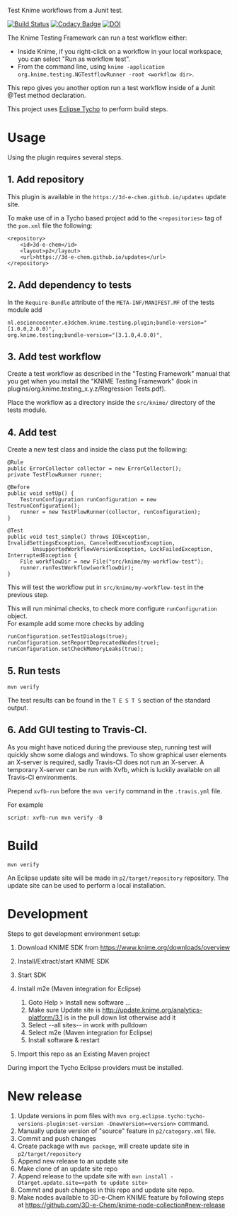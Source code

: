 Test Knime workflows from a Junit test.

[![Build Status](https://travis-ci.org/3D-e-Chem/knime-testflow.svg?branch=master)](https://travis-ci.org/3D-e-Chem/knime-testflow)
[![Codacy Badge](https://api.codacy.com/project/badge/Grade/ba09652161144d9abbe4827fd16bbaec)](https://www.codacy.com/app/3D-e-Chem/knime-testflow?utm_source=github.com&amp;utm_medium=referral&amp;utm_content=3D-e-Chem/knime-testflow&amp;utm_campaign=Badge_Grade)
[![DOI](https://zenodo.org/badge/doi/10.5281/zenodo.55805.svg)](http://dx.doi.org/10.5281/zenodo.55805)

The Knime Testing Framework can run a test workflow either:
* Inside Knime, if you right-click on a workflow in your local workspace, you can select "Run as workflow test".
* From the command line, using `knime -application org.knime.testing.NGTestflowRunner -root <workflow dir>`.

This repo gives you another option run a test workflow inside of a Junit @Test method declaration.

This project uses [Eclipse Tycho](https://www.eclipse.org/tycho/) to perform build steps.

# Usage

Using the plugin requires several steps.

## 1. Add repository

This plugin is available in the `https://3d-e-chem.github.io/updates` update site.

To make use of in a Tycho based project add to the `<repositories>` tag of the `pom.xml` file the following:
```
<repository>
    <id>3d-e-chem</id>
    <layout>p2</layout>
    <url>https://3d-e-chem.github.io/updates</url>
</repository>
```

## 2. Add dependency to tests

In the `Require-Bundle` attribute of the `META-INF/MANIFEST.MF` of the tests module add
```
nl.esciencecenter.e3dchem.knime.testing.plugin;bundle-version="[1.0.0,2.0.0)",
org.knime.testing;bundle-version="[3.1.0,4.0.0)",
```

## 3. Add test workflow

Create a test workflow as described in the "Testing Framework" manual that you get when you install the "KNIME Testing Framework" (look in plugins/org.knime.testing_x.y.z/Regression Tests.pdf).

Place the workflow as a directory inside the `src/knime/` directory of the tests module.

## 4. Add test

Create a new test class and inside the class put the following:
```
@Rule
public ErrorCollector collector = new ErrorCollector();
private TestFlowRunner runner;

@Before
public void setUp() {
    TestrunConfiguration runConfiguration = new TestrunConfiguration();
    runner = new TestFlowRunner(collector, runConfiguration);
}

@Test
public void test_simple() throws IOException, InvalidSettingsException, CanceledExecutionException,
        UnsupportedWorkflowVersionException, LockFailedException, InterruptedException {
    File workflowDir = new File("src/knime/my-workflow-test");
    runner.runTestWorkflow(workflowDir);
}
```

This will test the workflow put in `src/knime/my-workflow-test` in the previous step.

This will run minimal checks, to check more configure `runConfiguration` object.  
For example add some more checks by adding 
```
runConfiguration.setTestDialogs(true);
runConfiguration.setReportDeprecatedNodes(true);
runConfiguration.setCheckMemoryLeaks(true);
```

## 5. Run tests

```
mvn verify
```

The test results can be found in the `T E S T S` section of the standard output.

## 6. Add GUI testing to Travis-CI.

As you might have noticed during the previouse step, running test will quickly show some dialogs and windows.
To show graphical user elements an X-server is required, sadly Travis-CI does not run an X-server. 
A temporary X-server can be run with Xvfb, which is luckily available on all Travis-CI environments.

Prepend `xvfb-run` before the `mvn verify` command in the `.travis.yml` file.

For example
```
script: xvfb-run mvn verify -B
```

# Build

```
mvn verify
```

An Eclipse update site will be made in `p2/target/repository` repository.
The update site can be used to perform a local installation.

# Development

Steps to get development environment setup:

1. Download KNIME SDK from https://www.knime.org/downloads/overview
2. Install/Extract/start KNIME SDK
3. Start SDK
4. Install m2e (Maven integration for Eclipse)

    1. Goto Help > Install new software ...
    2. Make sure Update site is http://update.knime.org/analytics-platform/3.1 is in the pull down list otherwise add it
    3. Select --all sites-- in work with pulldown
    4. Select m2e (Maven integration for Eclipse)
    5. Install software & restart

5. Import this repo as an Existing Maven project

During import the Tycho Eclipse providers must be installed.

# New release

1. Update versions in pom files with `mvn org.eclipse.tycho:tycho-versions-plugin:set-version -DnewVersion=<version>` command.
2. Manually update version of "source" feature in `p2/category.xml` file.
3. Commit and push changes
3. Create package with `mvn package`, will create update site in `p2/target/repository`
4. Append new release to an update site
  1. Make clone of an update site repo
  2. Append release to the update site with `mvn install -Dtarget.update.site=<path to update site>`
5. Commit and push changes in this repo and update site repo.
6. Make nodes available to 3D-e-Chem KNIME feature by following steps at https://github.com/3D-e-Chem/knime-node-collection#new-release

